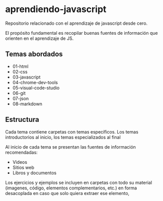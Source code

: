 # aprendiendo-javascript
Repositorio relacionado con el aprendizaje de javascript desde cero.

El propósito fundamental es recopilar buenas fuentes de información que orienten en el aprendizaje de JS.
## Temas abordados

- 01-html
- 02-css
- 03-javascript
- 04-chrome-dev-tools
- 05-visual-code-studio
- 06-git
- 07-json
- 08-markdown

## Estructura

Cada tema contiene carpetas con temas específicos. Los temas introductorios al inicio, los temas especializados al final

Al inicio de cada tema se presentan las fuentes de información recomendadas:

- Videos
- Sitios web
- Libros y documentos

Los ejercicios y ejemplos se incluyen en carpetas con todo su material (imagenes, código, elementos complementarios, etc.) en forma desacoplada en caso que solo quiera extraer ese elemento,